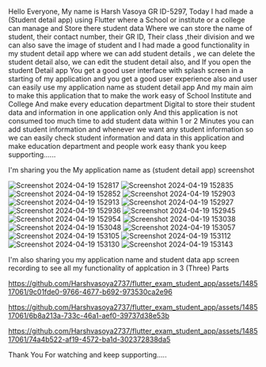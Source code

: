 Hello Everyone, My name is Harsh Vasoya GR ID-5297, Today I had made a (Student detail app) using Flutter where a School or institute or a college can manage and Store there student data Where we can store the name of student, their contact number, their GR ID, Their class ,their division and we can also save the image of student and I had made a good functionality in my student detail app where we can add student details , we can delete the student detail also, we can edit the student detail also, and If you open the student Detail app You get a good user interface with splash screen in a starting of my application and you get a good user experience also and user can easily use my application name as student detail app And my main aim to make this application that to make the work easy of School Institute and College And make every education department Digital to store their student data and information in one application only And this application is not consumed too much time to add student data within 1 or 2 Minutes you can add student information and whenever we want any student information so we can easily check student information and data in this application and make education department and people work easy thank you keep supporting......

I'm sharing you the My application name as (student detail app) screenshot

![Screenshot 2024-04-19 152817](https://github.com/Harshvasoya2737/flutter_exam_student_app/assets/148517061/b866023f-ec9f-4d8f-8da3-96d6d4740d33)
![Screenshot 2024-04-19 152835](https://github.com/Harshvasoya2737/flutter_exam_student_app/assets/148517061/52535d10-d2dd-4026-ac89-09cca4acc62c)
![Screenshot 2024-04-19 152852](https://github.com/Harshvasoya2737/flutter_exam_student_app/assets/148517061/a3de2cf8-1c7c-4a56-9588-b12ad130f3bd)
![Screenshot 2024-04-19 152903](https://github.com/Harshvasoya2737/flutter_exam_student_app/assets/148517061/321c283f-01f9-4942-b4e5-1ea08fd6a468)
![Screenshot 2024-04-19 152913](https://github.com/Harshvasoya2737/flutter_exam_student_app/assets/148517061/b3684113-d474-46c9-a813-4833f62c5eb2)
![Screenshot 2024-04-19 152927](https://github.com/Harshvasoya2737/flutter_exam_student_app/assets/148517061/bbd15c97-d0e6-430e-becb-f03b4d4af405)
![Screenshot 2024-04-19 152936](https://github.com/Harshvasoya2737/flutter_exam_student_app/assets/148517061/d2ce0af4-f9f9-4560-a6c7-9abd8de6e67c)
![Screenshot 2024-04-19 152945](https://github.com/Harshvasoya2737/flutter_exam_student_app/assets/148517061/446df7a4-7b01-40cd-8b04-0a3dc15cda5b)
![Screenshot 2024-04-19 152954](https://github.com/Harshvasoya2737/flutter_exam_student_app/assets/148517061/1e70f668-ca09-4458-9f10-aa455a34ce47)
![Screenshot 2024-04-19 153038](https://github.com/Harshvasoya2737/flutter_exam_student_app/assets/148517061/22c3ca03-546e-4dd0-8d37-f94e18249e98)
![Screenshot 2024-04-19 153048](https://github.com/Harshvasoya2737/flutter_exam_student_app/assets/148517061/baaa4872-1ef3-41b1-9d65-ab917f265719)
![Screenshot 2024-04-19 153057](https://github.com/Harshvasoya2737/flutter_exam_student_app/assets/148517061/52ce90df-caaa-4956-b222-7d06ca85f0ca)
![Screenshot 2024-04-19 153105](https://github.com/Harshvasoya2737/flutter_exam_student_app/assets/148517061/54bc7fd1-c234-4e46-bf73-53c57af3c71c)
![Screenshot 2024-04-19 153112](https://github.com/Harshvasoya2737/flutter_exam_student_app/assets/148517061/373c3c77-0ccc-4221-b797-f7c9f0606f63)
![Screenshot 2024-04-19 153130](https://github.com/Harshvasoya2737/flutter_exam_student_app/assets/148517061/59eefb51-f934-4394-9850-5fd59618fbe7)
![Screenshot 2024-04-19 153143](https://github.com/Harshvasoya2737/flutter_exam_student_app/assets/148517061/831cebf4-c9b7-46a9-a1dd-1de9fcd5111a)




I'm also sharing you my application name and student data app screen recording to see all my functionality of applcation in 3 (Three) Parts 


https://github.com/Harshvasoya2737/flutter_exam_student_app/assets/148517061/9c01fde0-9766-4677-b692-973530ca2e96


https://github.com/Harshvasoya2737/flutter_exam_student_app/assets/148517061/6b8a213a-733c-46a1-aef0-39737d38e53b


https://github.com/Harshvasoya2737/flutter_exam_student_app/assets/148517061/74a4b522-af19-4572-ba1d-302372838da5

Thank You For watching and keep supporting.....


